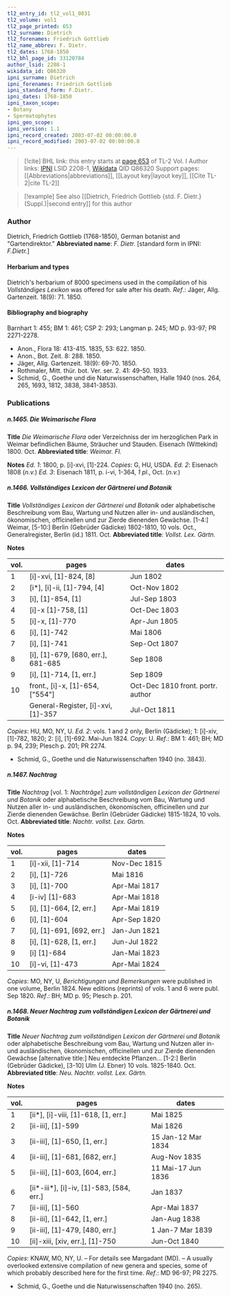 ```yaml
---
tl2_entry_id: tl2_vol1_0831
tl2_volume: vol1
tl2_page_printed: 653
tl2_surname: Dietrich
tl2_forenames: Friedrich Gottlieb
tl2_name_abbrev: F. Dietr.
tl2_dates: 1768-1850
tl2_bhl_page_id: 33120784
author_lsid: 2208-1
wikidata_id: Q86320
ipni_surname: Dietrich
ipni_forenames: Friedrich Gottlieb
ipni_standard_form: F.Dietr.
ipni_dates: 1768-1850
ipni_taxon_scope: 
- Botany
- Spermatophytes
ipni_geo_scope: 
ipni_version: 1.1
ipni_record_created: 2003-07-02 00:00:00.0
ipni_record_modified: 2003-07-02 00:00:00.0
---
```


> [!cite] BHL link: this entry starts at [page 653](https://www.biodiversitylibrary.org/page/33120784) of TL-2 Vol. I
> Author links: [IPNI](https://www.ipni.org/a/2208-1) LSID 2208-1, [Wikidata](https://www.wikidata.org/wiki/Q86320) QID Q86320
> Support pages: [[Abbreviations|abbreviations]], [[Layout key|layout key]], [[Cite TL-2|cite TL-2]]

> [!example] See also [[Dietrich, Friedrich Gottlieb {std. F. Dietr.} (Suppl.)|second entry]] for this author

### Author

Dietrich, Friedrich Gottlieb (1768-1850), German botanist and "Gartendirektor." 
**Abbreviated name**: *F. Dietr.* \[standard form in IPNI: *F.Dietr.*\]

#### Herbarium and types

Dietrich's herbarium of 8000 specimens used in the compilation of his *Vollständiges Lexikon* was offered for sale after his death.
*Ref*.: Jäger, Allg. Gartenzeit. 18(9): 71. 1850.

#### Bibliography and biography

Barnhart 1: 455; BM 1: 461; CSP 2: 293; Langman p. 245; MD p. 93-97; PR 2271-2278.
- Anon., Flora 18: 413-415. 1835, 53: 622. 1850.
- Anon., Bot. Zeit. 8: 288. 1850.
- Jäger, Allg. Gartenzeit. 18(9): 69-70. 1850.
- Rothmaler, Mitt. thür. bot. Ver. ser. 2. 41: 49-50. 1933.
- Schmid, G., Goethe und die Naturwissenschaften, Halle 1940 (nos. 264, 265, 1693, 1812, 3838, 3841-3853).

### Publications

##### n.1465. Die Weimarische Flora

**Title**
*Die Weimarische Flora* oder Verzeichniss der im herzoglichen Park in Weimar befindlichen Bäume, Sträucher und Stauden. Eisenach (Wittekind) 1800. Oct.
**Abbreviated title**: *Weimar. Fl.*

**Notes**
*Ed. 1*: 1800, p. \[i\]-xvi, \[1\]-224. *Copies*: G, HU, USDA.
*Ed. 2*: Eisenach 1808 (*n.v.*)
*Ed. 3*: Eisenach 1811, p. i-vi, 1-364, *1 pl*., Oct. (*n.v.*)

##### n.1466. Vollständiges Lexicon der Gärtnerei und Botanik

**Title**
*Vollständiges Lexicon der Gärtnerei und Botanik* oder alphabetische Beschreibung vom Bau, Wartung und Nutzen aller in- und ausländischen, ökonomischen, offîcinellen und zur Zierde dienenden Gewächse. \[1-4:\] Weimar, \[5-10:\] Berlin (Gebrüder Gädicke) 1802-1810, 10 vols. Oct., Generalregister, Berlin (id.) 1811. Oct.
**Abbreviated title**: *Vollst. Lex. Gärtn.*

**Notes**

|vol.	|pages	|dates|
|---	|---	|---	|
|1	|\[i\]-xvi, \[1\]-824, \[8\]	|Jun 1802|
|2	|\[i\*\], \[i\]-ii, \[1\]-794, \[4\]	|Oct-Nov 1802|
|3	|\[i\], \[1\]-854, \[1\]	|Jul-Sep 1803|
|4	|\[i\]-x \[1\]-758, \[1\]	|Oct-Dec 1803|
|5	|\[i\]-x, \[1\]-770	|Apr-Jun 1805|
|6	|\[i\], \[1\]-742	|Mai 1806|
|7	|\[i\], \[1\]-741	|Sep-Oct 1807|
|8	|\[i\], \[1\]-679, \[680, err.\], 681-685	|Sep 1808|
|9	|\[i\], \[1\]-714, \[1, err.\]	|Sep 1809|
|10	|front., \[i\]-x, \[1\]-654, \["554"\]	|Oct-Dec 1810 front. portr. author|
| |General-Register, \[i\]-xvi, \[1\]-357	|Jul-Oct 1811|

*Copies*: HU, MO, NY, U.
*Ed. 2*: vols. 1 and 2 only, Berlin (Gädicke); 1: \[i\]-xiv, \[1\]-782, 1820; 2: \[i\], \[1\]-692. Mai-Jun 1824. *Copy*: U.
*Ref*.: BM 1: 461; BH; MD p. 94, 239; Plesch p. 201; PR 2274.
- Schmid, G., Goethe und die Naturwissenschaften 1940 (no. 3843).

##### n.1467. Nachtrag

**Title**
*Nachtrag* \[vol. 1: *Nachträge*\] *zum vollständigen Lexicon der Gärtnerei und Botanik* oder alphabetische Beschreibung vom Bau, Wartung und Nutzen aller in- und ausländischen, ökonomischen, officinellen und zur Zierde dienenden Gewächse. Berlin (Gebrüder Gädicke) 1815-1824, 10 vols. Oct.
**Abbreviated title**: *Nachtr. vollst. Lex. Gärtn.*

**Notes**

|vol.	|pages	|dates|
|---	|---	|---	|
|1	|\[i\]-xii, \[1\]-714	|Nov-Dec 1815|
|2	|\[i\], \[1\]-726	|Mai 1816|
|3	|\[i\], \[1\]-700	|Apr-Mai 1817|
|4	|\[i-iv\] \[1\]-683	|Apr-Mai 1818|
|5	|\[i\], \[1\]-664, \[2, err.\]	|Apr-Mai 1819|
|6	|\[i\], \[1\]-604	|Apr-Sep 1820|
|7	|\[i\], \[1\]-691, \[692, err.\]	|Jan-Jun 1821|
|8	|\[i\], \[1\]-628, \[1, err.\]	|Jun-Jul 1822|
|9	|\[i\] \[1\]-684	|Jan-Mai 1823|
|10	|\[i\]-vi, \[1\]-473	|Apr-Mai 1824|

*Copies*: MO, NY, U, *Berichtigungen und Bemerkungen* were published in one volume, Berlin 1824. New editions (reprints) of vols. 1 and 6 were publ. Sep 1820.
*Ref*.: BH; MD p. 95; Plesch p. 201.

##### n.1468. Neuer Nachtrag zum vollständigen Lexicon der Gärtnerei und Botanik

**Title**
*Neuer Nachtrag zum vollständigen Lexicon der Gärtnerei und Botanik* oder alphabetische Beschreibung vom Bau, Wartung und Nutzen aller in- und ausländischen, ökonomischen, officinellen und zur Zierde dienenden Gewächse \[alternative title:\] Neu entdeckte Pflanzen... \[1-2:\] Berlin (Gebrüder Gädicke), \[3-10\] Ulm (J. Ebner) 10 vols. 1825-1840. Oct.
**Abbreviated title**: *Neu. Nachtr. vollst. Lex. Gärtn.*

**Notes**

|vol.	|pages	|dates|
|---	|---	|---	|
|1	|\[ii\*\], \[i\]-viii, \[1\]-618, \[1, err.\]	|Mai 1825|
|2	|\[ii-iii\], \[1\]-599	|Mai 1826|
|3	|\[ii-iii\], \[1\]-650, \[1, err.\]	|15 Jan-12 Mar 1834|
|4	|\[ii-iii\], \[1\]-681, \[682, err.\]	|Aug-Nov 1835|
|5	|\[ii-iii\], \[1\]-603, \[604, err.\]	|11 Mai-17 Jun 1836|
|6	|\[ii\*-iii\*\], \[i\]-iv, \[1\]-583, \[584, err.\]	|Jan 1837|
|7	|\[ii-iii\], \[1\]-560	|Apr-Mai 1837|
|8	|\[ii-iii\], \[1\]-642, \[1, err.\]	|Jan-Aug 1838|
|9	|\[ii-iii\], \[1\]-479, \[480, err.\]	|1 Jan-7 Mar 1839|
|10	|\[ii\]-xiii, \[xiv, err.\], \[1\]-750	|Jun-Oct 1840|

*Copies*: KNAW, MO, NY, U. – For details see Margadant (MD). – A usually overlooked extensive compilation of new genera and species, some of which probably described here for the first time.
*Ref*.: MD 96-97; PR 2275.
- Schmid, G., Goethe und die Naturwissenschaften 1940 (no. 265).

